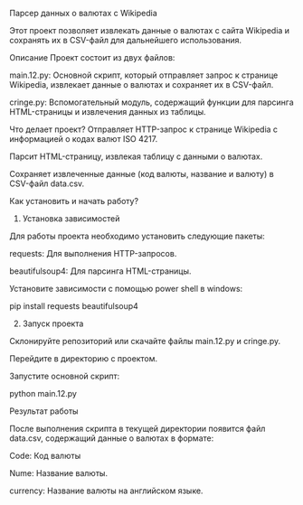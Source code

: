 Парсер данных о валютах с Wikipedia

Этот проект позволяет извлекать данные о валютах с сайта Wikipedia и сохранять их в CSV-файл для дальнейшего использования.

Описание
Проект состоит из двух файлов:

main.12.py: Основной скрипт, который отправляет запрос к странице Wikipedia, извлекает данные о валютах и сохраняет их в CSV-файл.

cringe.py: Вспомогательный модуль, содержащий функции для парсинга HTML-страницы и извлечения данных из таблицы.

Что делает проект?
Отправляет HTTP-запрос к странице Wikipedia с информацией о кодах валют ISO 4217.

Парсит HTML-страницу, извлекая таблицу с данными о валютах.

Сохраняет извлеченные данные (код валюты, название и валюту) в CSV-файл data.csv.

Как установить и начать работу?

1. Установка зависимостей

Для работы проекта необходимо установить следующие пакеты:

requests: Для выполнения HTTP-запросов.

beautifulsoup4: Для парсинга HTML-страницы.

Установите зависимости с помощью power shell в windows:

pip install requests beautifulsoup4

2. Запуск проекта

Склонируйте репозиторий или скачайте файлы main.12.py и cringe.py.

Перейдите в директорию с проектом.

Запустите основной скрипт:

python main.12.py

Результат работы

После выполнения скрипта в текущей директории появится файл data.csv, содержащий данные о валютах в формате:

Code: Код валюты

Nume: Название валюты.

currency: Название валюты на английском языке.


